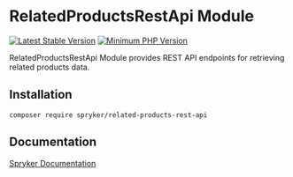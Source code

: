 # RelatedProductsRestApi Module
[![Latest Stable Version](https://poser.pugx.org/spryker/related-products-rest-api/v/stable.svg)](https://packagist.org/packages/spryker/related-products-rest-api)
[![Minimum PHP Version](https://img.shields.io/badge/php-%3E%3D%208.3-8892BF.svg)](https://php.net/)

RelatedProductsRestApi Module provides REST API endpoints for retrieving related products data.

## Installation

```
composer require spryker/related-products-rest-api
```

## Documentation

[Spryker Documentation](https://docs.spryker.com)
